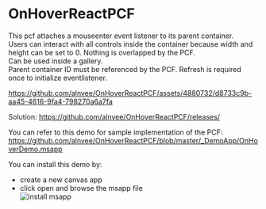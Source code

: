 # OnHoverReactPCF
This pcf attaches a mouseenter event listener to its parent container.  
Users can interact with all controls inside the container because width and height can be set to 0. 
Nothing is overlapped by the PCF.  
Can be used inside a gallery.  
Parent container ID must be referenced by the PCF.
Refresh is required once to initialize eventlistener.

https://github.com/alnvee/OnHoverReactPCF/assets/4880732/d8733c9b-aa45-4616-9fa4-798270a6a7fa

Solution: https://github.com/alnvee/OnHoverReactPCF/releases/

You can refer to this demo for sample implementation of the PCF:  
https://github.com/alnvee/OnHoverReactPCF/blob/master/_DemoApp/OnHoverDemo.msapp

You can install this demo by:
  - create a new canvas app  
  - click open and browse the msapp file  
![install msapp](https://github.com/alnvee/OnHoverReactPCF/assets/4880732/be7bd656-6a0d-4339-aa2f-9072c128c799)
